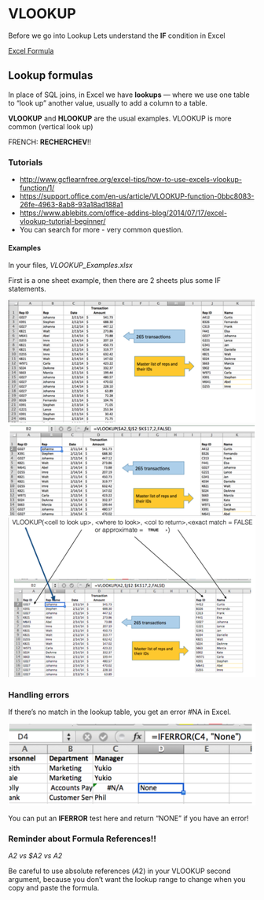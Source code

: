 # VLOOKUP

Before we go into Lookup Lets understand the **IF** condition in Excel

[Excel Formula][e09b1a14]
##  Lookup formulas

  [e09b1a14]: https://github.com/karthiksures/Business-analyst-toolbelt/tree/master/week3/ExcelFormulas.md "Excel Formula"

In place of SQL joins, in Excel we have **lookups** — where we use one table to “look up” another value, usually to add a column to a table.

**VLOOKUP** and **HLOOKUP** are the usual examples.
VLOOKUP is more common (vertical look up)

FRENCH: **RECHERCHEV**!!

### Tutorials

* http://www.gcflearnfree.org/excel-tips/how-to-use-excels-vlookup-function/1/
* https://support.office.com/en-us/article/VLOOKUP-function-0bbc8083-26fe-4963-8ab8-93a18ad188a1
* https://www.ablebits.com/office-addins-blog/2014/07/17/excel-vlookup-tutorial-beginner/
* You can search for more - very common question.

#### Examples

In your files, *VLOOKUP_Examples.xlsx*

First is a one sheet example, then there are 2 sheets plus some IF statements.

<img src="assets/VLOOKUP_HW-7a7c5.png">

<img src="assets/VLOOKUP_HW-129a9.png">

<img src="assets/VLOOKUP_HW-9f64e.png">

### Handling errors

If there’s no match in the lookup table, you get an error #NA in Excel.  

<img src="assets/VLOOKUP_HW-ffc47.png">

You can put an **IFERROR** test here and return “NONE” if you have an error!

### Reminder about Formula References!!

 *A2 vs $A2 vs $A$2*

Be careful to use absolute references ($A$2) in your VLOOKUP second argument, because you don’t want the lookup range to change when you copy and paste the formula.

